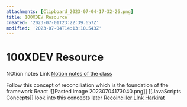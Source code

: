 ```yaml
---
attachments: [Clipboard_2023-07-04-17-32-26.png]
title: 100XDEV Resource
created: '2023-07-01T23:22:39.657Z'
modified: '2023-07-04T14:13:10.543Z'
---
```



# 100XDEV Resource

NOtion notes Link
[Notion notes of the class](https://www.notion.so/madhavanand/Open-Source-Cohort-657da2fdd43d4d2cad1f62e46783bcfc)

Follow this concept of reconciliation which is the foundation of the framework React
![[Pasted image 20230704173040.png]]
[[JavaScripts Concepts]]  look into this concepts later
[Recoinciller LInk Harkirat](https://drive.google.com/file/d/1r2IW7z09mlFNso7aRoBwCNf4QY6J3r-N/view?usp=sharing)

